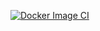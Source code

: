 [![Docker Image CI](https://github.com/lokendrachhetri9/sturdy-octo-engine-complex/actions/workflows/docker-image.yml/badge.svg)](https://github.com/lokendrachhetri9/sturdy-octo-engine-complex/actions/workflows/docker-image.yml)
